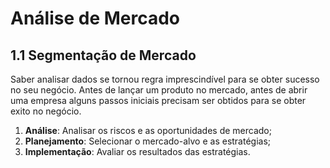 # Análise de Mercado

## 1.1 Segmentação de Mercado

Saber analisar dados se tornou regra imprescindível para se obter sucesso no seu negócio. Antes de lançar um produto no mercado, antes de abrir uma empresa alguns passos iniciais precisam ser obtidos para se  obter exito no negócio.  
1. **Análise**: Analisar os riscos e as oportunidades de mercado;
2. **Planejamento**: Selecionar o mercado-alvo e as estratégias;
3. **Implementação**: Avaliar os resultados das estratégias.



